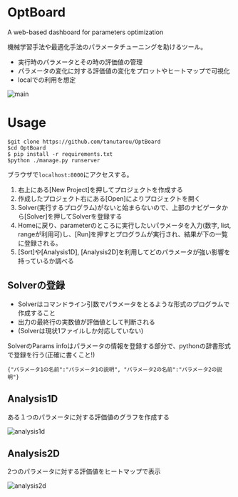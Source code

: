 # OptBoard
A web-based dashboard for parameters optimization

機械学習手法や最適化手法のパラメータチューニングを助けるツール。

- 実行時のパラメータとその時の評価値の管理
- パラメータの変化に対する評価値の変化をプロットやヒートマップで可視化
- localでの利用を想定

![main](https://user-images.githubusercontent.com/7645600/29746826-8f7844e6-8b21-11e7-8d99-93fc7e483849.png)

# Usage
```
$git clone https://github.com/tanutarou/OptBoard
$cd OptBoard
$ pip install -r requirements.txt
$python ./manage.py runserver
```
ブラウザで`localhost:8000`にアクセスする。

1. 右上にある[New Project]を押してプロジェクトを作成する
2. 作成したプロジェクト右にある[Open]によりプロジェクトを開く
3. Solver(実行するプログラム)がないと始まらないので、上部のナビゲータから[Solver]を押してSolverを登録する
4. Homeに戻り、parameterのところに実行したいパラメータを入力(数字, list, rangeが利用可)し、[Run]を押すとプログラムが実行され、結果が下の一覧に登録される。
5. [Sort]や[Analysis1D], [Analysis2D]を利用してどのパラメータが強い影響を持っているか調べる

## Solverの登録
- Solverはコマンドライン引数でパラメータをとるような形式のプログラムで作成すること
- 出力の最終行の実数値が評価値として判断される
- (Solverは現状1ファイルしか対応していない)

SolverのParams infoはパラメータの情報を登録する部分で、pythonの辞書形式で登録を行う(正確に書くこと!)
```
{"パラメータ1の名前":"パラメータ1の説明", "パラメータ2の名前":"パラメータ2の説明"}
```

## Analysis1D
ある１つのパラメータに対する評価値のグラフを作成する

![analysis1d](https://user-images.githubusercontent.com/7645600/29746832-bf0756b6-8b21-11e7-9eb7-b7f6e029fa43.png)

## Analysis2D
2つのパラメータに対する評価値をヒートマップで表示

![analysis2d](https://user-images.githubusercontent.com/7645600/29746834-d440b1a8-8b21-11e7-9c83-10ab32d1395e.png)
